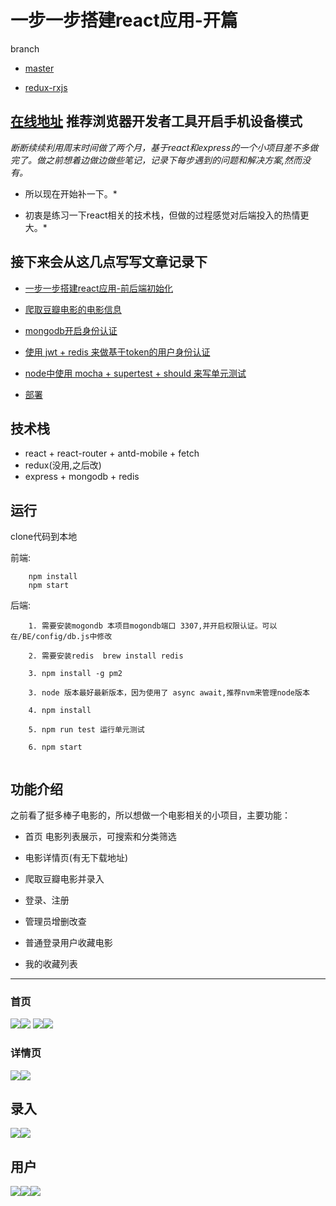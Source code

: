 

# 一步一步搭建react应用-开篇

branch

- [master](https://github.com/xiyuyizhi/movies/tree/master)

- [redux-rxjs](https://github.com/xiyuyizhi/movies/tree/redux-rxjs)

## [在线地址](http://xiyuyizhi.xyz:8080) 推荐浏览器开发者工具开启手机设备模式

*断断续续利用周末时间做了两个月，基于react和express的一个小项目差不多做完了。做之前想着边做边做些笔记，记录下每步遇到的问题和解决方案,然而没有。*

* 所以现在开始补一下。*

* 初衷是练习一下react相关的技术栈，但做的过程感觉对后端投入的热情更大。*

## 接下来会从这几点写写文章记录下

- [一步一步搭建react应用-前后端初始化](/dayByday/day1.md)

- [爬取豆瓣电影的电影信息](/dayByday/day2.md)

- [mongodb开启身份认证](/dayByday/day3.md)

- [使用 jwt + redis 来做基于token的用户身份认证](/dayByday/day4.md)

- [node中使用 mocha + supertest + should 来写单元测试](/dayByday/day5.md)

- [部署](/dayByday/day6.md)

## 技术栈

- react + react-router + antd-mobile + fetch
- redux(没用,之后改)
- express + mongodb + redis


## 运行

clone代码到本地

前端:
```
    npm install
    npm start

```

后端:
```
    1. 需要安装mogondb 本项目mogondb端口 3307,并开启权限认证。可以在/BE/config/db.js中修改

    2. 需要安装redis  brew install redis

    3. npm install -g pm2

    3. node 版本最好最新版本，因为使用了 async await,推荐nvm来管理node版本

    4. npm install 

    5. npm run test 运行单元测试

    6. npm start


```


## 功能介绍

之前看了挺多棒子电影的，所以想做一个电影相关的小项目，主要功能：

- 首页 电影列表展示，可搜索和分类筛选

- 电影详情页(有无下载地址)

- 爬取豆瓣电影并录入

- 登录、注册

- 管理员增删改查

- 普通登录用户收藏电影

- 我的收藏列表


---

### 首页

![](img/homepage.png)![](img/category.png)
![](img/action_menu1.png)![](img/action_menu2.png)

### 详情页
![](img/detail1.png)![](img/detail2.png)

## 录入
![](img/search.png)![](img/add.png)


## 用户
![](img/login.png)![](img/user.png)![](img/collect.png)




